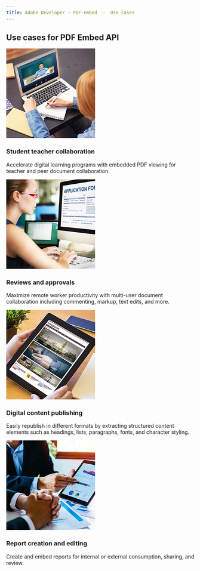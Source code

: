 ```yaml
---
title: Adobe Developer — PDF-embed  —  Use cases
---
```


<TitleBlock slots="heading" theme="lightest" className="titleBlock-align-left"/>

## Use cases for PDF Embed API


<ResourceCard slots="link, image, heading, text" width="25%" theme='lightest' className="useCaseCard"/>

[](../use-cases/collaboration/student-teacher-collaboration/)

![APIs and SDKs for student teacher collaboration](../../images/student-teacher-collaboration.jpg " ")

### Student teacher collaboration

Accelerate digital learning programs with embedded PDF viewing for teacher and peer document collaboration.


<ResourceCard slots="link, image, heading, text" width="25%" theme='lightest' className="useCaseCard"/>

[](../use-cases/collaboration/review-and-approval/)

![APIs and SDKs for reviews and appraisals](../../images/reviews-and-approvals.jpg " ")

### Reviews and approvals

Maximize remote worker productivity with multi-user document collaboration including commenting, markup, text edits, and more.

<ResourceCard slots="link, image, heading, text" width="25%" theme='lightest' className="useCaseCard"/>

[](../use-cases/content-publishing/digital-content-publishing/)

![APIs and SDKs for PDF content republishing](../../images/content-republishing.jpg " ")

### Digital content publishing

Easily republish in different formats by extracting structured content elements such as headings, lists, paragraphs, fonts, and character styling.


<ResourceCard slots="link, image, heading, text" width="25%" theme='lightest' className="useCaseCard"/>

<!-- [](/use-cases/report-creation-editing) Faced 404 issue-->

[](../use-cases/content-publishing/on-demand-report-creation/)


![APIs and SDKs for report creation and editing](../../images/report-creation-editing.jpg " ")

### Report creation and editing

Create and embed reports for internal or external consumption, sharing, and review.


